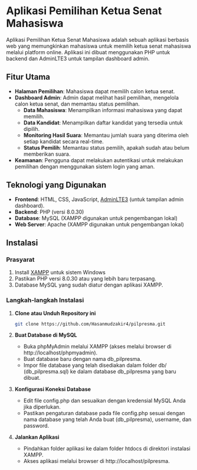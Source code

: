 # Aplikasi Pemilihan Ketua Senat Mahasiswa

Aplikasi Pemilihan Ketua Senat Mahasiswa adalah sebuah aplikasi berbasis web yang memungkinkan mahasiswa untuk memilih ketua senat mahasiswa melalui platform online. Aplikasi ini dibuat menggunakan PHP untuk backend dan AdminLTE3 untuk tampilan dashboard admin.

## Fitur Utama

- **Halaman Pemilihan**: Mahasiswa dapat memilih calon ketua senat.
- **Dashboard Admin**: Admin dapat melihat hasil pemilihan, mengelola calon ketua senat, dan memantau status pemilihan.
   - **Data Mahasiswa**: Menampilkan informasi mahasiswa yang dapat memilih.
   - **Data Kandidat**: Menampilkan daftar kandidat yang tersedia untuk dipilih.
   - **Monitoring Hasil Suara**: Memantau jumlah suara yang diterima oleh setiap kandidat secara real-time.
   - **Status Pemilih**: Memantau status pemilih, apakah sudah atau belum memberikan suara.
- **Keamanan**: Pengguna dapat melakukan autentikasi untuk melakukan pemilihan dengan menggunakan sistem login yang aman.

## Teknologi yang Digunakan

- **Frontend**: HTML, CSS, JavaScript, [AdminLTE3](https://adminlte.io/) (untuk tampilan admin dashboard).
- **Backend**: PHP (versi 8.0.30)
- **Database**: MySQL (XAMPP digunakan untuk pengembangan lokal)
- **Web Server**: Apache (XAMPP digunakan untuk pengembangan lokal)

## Instalasi

### Prasyarat
1. Install [XAMPP](https://www.apachefriends.org/download.html) untuk sistem Windows 
2. Pastikan PHP versi 8.0.30 atau yang lebih baru terpasang.
3. Database MySQL yang sudah diatur dengan aplikasi XAMPP.

### Langkah-langkah Instalasi

1. **Clone atau Unduh Repository ini**
   
   ```bash
   git clone https://github.com/Hasanmudzakir4/pilpresma.git

2. **Buat Database di MySQL**
   - Buka phpMyAdmin melalui XAMPP (akses melalui browser di http://localhost/phpmyadmin).
   - Buat database baru dengan nama db_pilpresma.
   - Impor file database yang telah disediakan dalam folder db/ (db_pilpresma.sql) ke dalam database db_pilpresma yang baru dibuat.

3. **Konfigurasi Koneksi Database**
   - Edit file config.php dan sesuaikan dengan kredensial MySQL Anda jika diperlukan.
   - Pastikan pengaturan database pada file config.php sesuai dengan nama database yang telah Anda buat (db_pilpresma), username, dan password.

4. **Jalankan Aplikasi**
   - Pindahkan folder aplikasi ke dalam folder htdocs di direktori instalasi XAMPP.
   - Akses aplikasi melalui browser di http://localhost/pilpresma.
